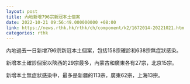 ```yaml
---
layout: post
title: 內地新增796宗新冠本土個案
date: 2022-10-21 09:56:49.000000000 +08:00
link: https://news.rthk.hk/rthk/ch/component/k2/1672014-20221021.htm
categories: rthk
---
```


內地過去一日新增796宗新冠本土個案，包括158宗確診和638宗無症狀感染。

新增本土確診個案以陝西的29宗最多，內蒙古和廣東各有27宗，北京15宗。

新增本土無症狀感染中，最多是新疆的113宗，廣東62宗，上海13宗。
